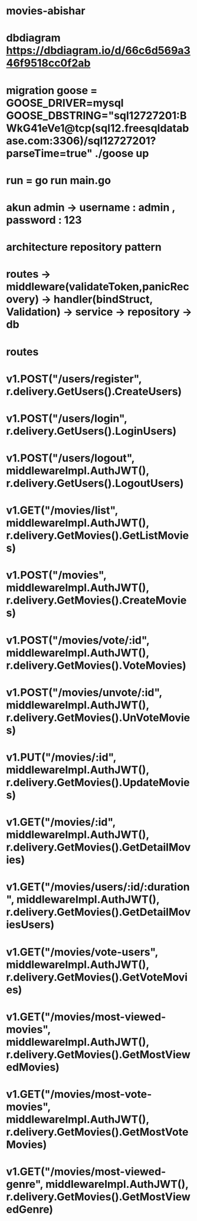 # movies-abishar

# dbdiagram https://dbdiagram.io/d/66c6d569a346f9518cc0f2ab

# migration goose = GOOSE_DRIVER=mysql GOOSE_DBSTRING="sql12727201:BWkG41eVe1@tcp(sql12.freesqldatabase.com:3306)/sql12727201?parseTime=true" ./goose up

# run = go run main.go
# akun admin -> username : admin , password : 123
# architecture repository pattern
# routes -> middleware(validateToken,panicRecovery) -> handler(bindStruct, Validation) -> service -> repository -> db
# routes
# v1.POST("/users/register", r.delivery.GetUsers().CreateUsers)
# v1.POST("/users/login", r.delivery.GetUsers().LoginUsers)
# v1.POST("/users/logout", middlewareImpl.AuthJWT(), r.delivery.GetUsers().LogoutUsers)

# v1.GET("/movies/list", middlewareImpl.AuthJWT(), r.delivery.GetMovies().GetListMovies)
# v1.POST("/movies", middlewareImpl.AuthJWT(), r.delivery.GetMovies().CreateMovies)
#	v1.POST("/movies/vote/:id", middlewareImpl.AuthJWT(), r.delivery.GetMovies().VoteMovies)
#	v1.POST("/movies/unvote/:id", middlewareImpl.AuthJWT(), r.delivery.GetMovies().UnVoteMovies)

#	v1.PUT("/movies/:id", middlewareImpl.AuthJWT(), r.delivery.GetMovies().UpdateMovies)
#	v1.GET("/movies/:id", middlewareImpl.AuthJWT(), r.delivery.GetMovies().GetDetailMovies)
#	v1.GET("/movies/users/:id/:duration", middlewareImpl.AuthJWT(), r.delivery.GetMovies().GetDetailMoviesUsers)

#	v1.GET("/movies/vote-users", middlewareImpl.AuthJWT(), r.delivery.GetMovies().GetVoteMovies)

#	v1.GET("/movies/most-viewed-movies", middlewareImpl.AuthJWT(), r.delivery.GetMovies().GetMostViewedMovies)
#	v1.GET("/movies/most-vote-movies", middlewareImpl.AuthJWT(), r.delivery.GetMovies().GetMostVoteMovies)
#	v1.GET("/movies/most-viewed-genre", middlewareImpl.AuthJWT(), r.delivery.GetMovies().GetMostViewedGenre)
